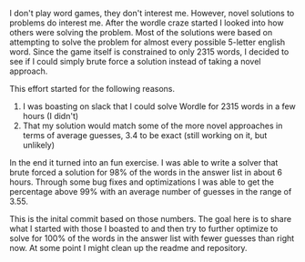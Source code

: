 I don't play word games, they don't interest me. However, novel solutions to problems do interest me. After the
wordle craze started I looked into how others were solving the problem. Most of the solutions were based on attempting
to solve the problem for almost every possible 5-letter english word. Since the game itself is constrained to only 2315 words, 
I decided to see if I could simply brute force a solution instead of taking a novel approach.

This effort started for the following reasons.

1. I was boasting on slack that I could solve Wordle for 2315 words in a few hours (I didn't)
2. That my solution would match some of the more novel approaches in terms of average guesses, 3.4 to be exact (still working on it, but unlikely)

In the end it turned into an fun exercise. I was able to write a solver that brute forced a solution for 98% of the words in the answer list in about 6 hours. Through some bug fixes and optimizations I was able to get the percentage above 99% with an average number of guesses in the range of 3.55. 

This is the inital commit based on those numbers. The goal here is to share what I started with those I boasted to and then try to further optimize to solve for 100% of the words in the answer list with fewer guesses than right now. At some point I might clean up the readme and repository.